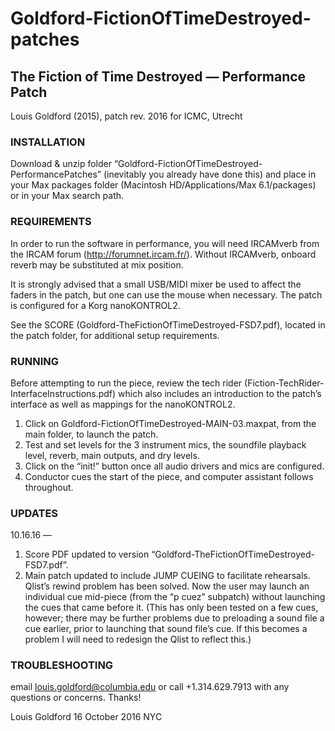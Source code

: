 # Goldford-FictionOfTimeDestroyed-patches

## The Fiction of Time Destroyed — Performance Patch

Louis Goldford (2015), patch rev. 2016 for ICMC, Utrecht

### INSTALLATION 

Download & unzip folder “Goldford-FictionOfTimeDestroyed-PerformancePatches” (inevitably you already have done this) and place in your Max packages folder (Macintosh HD/Applications/Max 6.1/packages) or in your Max search path.


### REQUIREMENTS 

In order to run the software in performance, you will need IRCAMverb from the IRCAM forum (http://forumnet.ircam.fr/). Without IRCAMverb, onboard reverb may be substituted at mix position.

It is strongly advised that a small USB/MIDI mixer be used to affect the faders in the patch, but one can use the mouse when necessary. The patch is configured for a Korg nanoKONTROL2.

See the SCORE (Goldford-TheFictionOfTimeDestroyed-FSD7.pdf), located in the patch folder, for additional setup requirements.


### RUNNING 

Before attempting to run the piece, review the tech rider (Fiction-TechRider-InterfaceInstructions.pdf) which also includes an introduction to the patch’s interface as well as mappings for the nanoKONTROL2.

1. Click on Goldford-FictionOfTimeDestroyed-MAIN-03.maxpat, from the main folder, to launch the patch. 
2. Test and set levels for the 3 instrument mics, the soundfile playback level, reverb, main outputs, and dry levels.
3. Click on the “init!” button once all audio drivers and mics are configured. 
4. Conductor cues the start of the piece, and computer assistant follows throughout.


### UPDATES 

10.16.16 —
1. Score PDF updated to version “Goldford-TheFictionOfTimeDestroyed-FSD7.pdf”.
2. Main patch updated to include JUMP CUEING to facilitate rehearsals. Qlist’s rewind problem has been solved. Now the user may launch an individual cue mid-piece (from the “p cuez” subpatch) without launching the cues that came before it. (This has only been tested on a few cues, however; there may be further problems due to preloading a sound file a cue earlier, prior to launching that sound file’s cue. If this becomes a problem I will need to redesign the Qlist to reflect this.)


### TROUBLESHOOTING 

email louis.goldford@columbia.edu or call +1.314.629.7913 with any questions or concerns. Thanks!

Louis Goldford
16 October 2016
NYC
